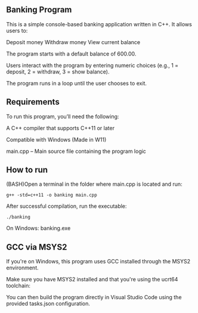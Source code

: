 ## Banking Program
This is a simple console-based banking application written in C++. It allows users to:

Deposit money
Withdraw money
View current balance

The program starts with a default balance of 600.00.

Users interact with the program by entering numeric choices (e.g., 1 = deposit, 2 = withdraw, 3 = show balance).

The program runs in a loop until the user chooses to exit.

## Requirements
To run this program, you’ll need the following:

A C++ compiler that supports C++11 or later

Compatible with Windows (Made in W11)

main.cpp – Main source file containing the program logic

## How to run
(BASH)Open a terminal in the folder where main.cpp is located and run: 

    g++ -std=c++11 -o banking main.cpp

After successful compilation, run the executable: 

    ./banking

On Windows: banking.exe

## GCC via MSYS2
If you're on Windows, this program uses GCC installed through the MSYS2 environment.

Make sure you have MSYS2 installed and that you're using the ucrt64 toolchain:

You can then build the program directly in Visual Studio Code using the provided tasks.json configuration.

